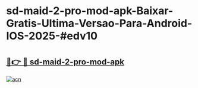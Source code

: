 # sd-maid-2-pro-mod-apk-Baixar-Gratis-Ultima-Versao-Para-Android-IOS-2025-#edv10

# <h2><a href="https://ainizakaria.my?title=sd-maid-2-pro-mod-apk&ref=22M">🔗👉 🔴 sd-maid-2-pro-mod-apk</a></h2>

[![acn](https://github.com/user-attachments/assets/0f9c940e-d8b0-45ae-aac7-cd30a18b3e1c)](https://ainizakaria.my?title=sd-maid-2-pro-mod-apk&ref=22M)

